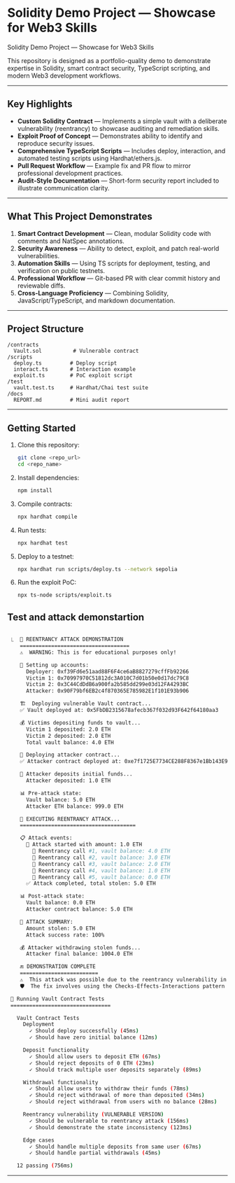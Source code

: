 # Solidity Demo Project — Showcase for Web3 Skills

Solidity Demo Project — Showcase for Web3 Skills

This repository is designed as a portfolio-quality demo to demonstrate expertise in Solidity, smart contract security, TypeScript scripting, and modern Web3 development workflows.

---

## Key Highlights

* **Custom Solidity Contract** — Implements a simple vault with a deliberate vulnerability (reentrancy) to showcase auditing and remediation skills.
* **Exploit Proof of Concept** — Demonstrates ability to identify and reproduce security issues.
* **Comprehensive TypeScript Scripts** — Includes deploy, interaction, and automated testing scripts using Hardhat/ethers.js.
* **Pull Request Workflow** — Example fix and PR flow to mirror professional development practices.
* **Audit-Style Documentation** — Short-form security report included to illustrate communication clarity.

---

## What This Project Demonstrates

1. **Smart Contract Development** — Clean, modular Solidity code with comments and NatSpec annotations.
2. **Security Awareness** — Ability to detect, exploit, and patch real-world vulnerabilities.
3. **Automation Skills** — Using TS scripts for deployment, testing, and verification on public testnets.
4. **Professional Workflow** — Git-based PR with clear commit history and reviewable diffs.
5. **Cross-Language Proficiency** — Combining Solidity, JavaScript/TypeScript, and markdown documentation.

---

## Project Structure

```
/contracts
  Vault.sol          # Vulnerable contract
/scripts
  deploy.ts         # Deploy script
  interact.ts       # Interaction example
  exploit.ts        # PoC exploit script
/test
  vault.test.ts     # Hardhat/Chai test suite
/docs
  REPORT.md         # Mini audit report
```

---

## Getting Started

1. Clone this repository:

   ```bash
   git clone <repo_url>
   cd <repo_name>
   ```
2. Install dependencies:

   ```bash
   npm install
   ```
3. Compile contracts:

   ```bash
   npx hardhat compile
   ```
4. Run tests:

   ```bash
   npx hardhat test
   ```
5. Deploy to a testnet:

   ```bash
   npx hardhat run scripts/deploy.ts --network sepolia
   ```
6. Run the exploit PoC:

   ```bash
   npx ts-node scripts/exploit.ts


   ```



## Test and attack demonstartion


 ```bash

  ⎿  🚨 REENTRANCY ATTACK DEMONSTRATION
     ===================================
     ⚠️  WARNING: This is for educational purposes only!

     👥 Setting up accounts:
       Deployer: 0xf39Fd6e51aad88F6F4ce6aB8827279cffFb92266
       Victim 1: 0x70997970C51812dc3A010C7d01b50e0d17dc79C8
       Victim 2: 0x3C44CdDdB6a900fa2b585dd299e03d12FA4293BC
       Attacker: 0x90F79bf6EB2c4f870365E785982E1f101E93b906

     🏗️  Deploying vulnerable Vault contract...
     ✅ Vault deployed at: 0x5FbDB2315678afecb367f032d93F642f64180aa3

     💰 Victims depositing funds to vault...
       Victim 1 deposited: 2.0 ETH
       Victim 2 deposited: 2.0 ETH
       Total vault balance: 4.0 ETH

     🔴 Deploying attacker contract...
     ✅ Attacker contract deployed at: 0xe7f1725E7734CE288F8367e1Bb143E90bb3F0512

     🎯 Attacker deposits initial funds...
       Attacker deposited: 1.0 ETH

     📊 Pre-attack state:
       Vault balance: 5.0 ETH
       Attacker ETH balance: 999.0 ETH

     🚨 EXECUTING REENTRANCY ATTACK...
     =====================================

     📋 Attack events:
       🎯 Attack started with amount: 1.0 ETH
         🔄 Reentrancy call #1, vault balance: 4.0 ETH
         🔄 Reentrancy call #2, vault balance: 3.0 ETH
         🔄 Reentrancy call #3, vault balance: 2.0 ETH
         🔄 Reentrancy call #4, vault balance: 1.0 ETH
         🔄 Reentrancy call #5, vault balance: 0.0 ETH
       ✅ Attack completed, total stolen: 5.0 ETH

     📊 Post-attack state:
       Vault balance: 0.0 ETH
       Attacker contract balance: 5.0 ETH

     💸 ATTACK SUMMARY:
       Amount stolen: 5.0 ETH
       Attack success rate: 100%

     💰 Attacker withdrawing stolen funds...
       Attacker final balance: 1004.0 ETH

     🔚 DEMONSTRATION COMPLETE
     =========================
     ⚠️  This attack was possible due to the reentrancy vulnerability in the withdraw function.
     🛡️  The fix involves using the Checks-Effects-Interactions pattern or ReentrancyGuard.

   ```

 ```bash
  🧪 Running Vault Contract Tests
  ================================

    Vault Contract Tests
      Deployment
        ✓ Should deploy successfully (45ms)
        ✓ Should have zero initial balance (12ms)

      Deposit functionality
        ✓ Should allow users to deposit ETH (67ms)
        ✓ Should reject deposits of 0 ETH (23ms)
        ✓ Should track multiple user deposits separately (89ms)

      Withdrawal functionality
        ✓ Should allow users to withdraw their funds (78ms)
        ✓ Should reject withdrawal of more than deposited (34ms)
        ✓ Should reject withdrawal from users with no balance (28ms)

      Reentrancy vulnerability (VULNERABLE VERSION)
        ✓ Should be vulnerable to reentrancy attack (156ms)
        ✓ Should demonstrate the state inconsistency (123ms)

      Edge cases
        ✓ Should handle multiple deposits from same user (67ms)
        ✓ Should handle partial withdrawals (45ms)

    12 passing (756ms)

   ```

---

